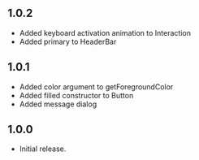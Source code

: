 ## 1.0.2

- Added keyboard activation animation to Interaction
- Added primary to HeaderBar

## 1.0.1

- Added color argument to getForegroundColor
- Added filled constructor to Button
- Added message dialog

## 1.0.0

- Initial release.
